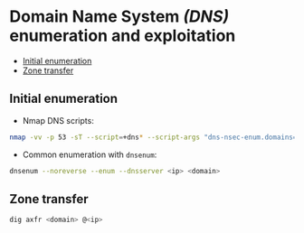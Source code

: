 # Domain Name System _(DNS)_ enumeration and exploitation
* [Initial enumeration](#initial-enumeration)
* [Zone transfer](#zone-transfer)

## Initial enumeration
- Nmap DNS scripts:
```bash
nmap -vv -p 53 -sT --script=+dns* --script-args "dns-nsec-enum.domains='<domain>',dns-nsec3-enum.domains='<domain>',dns-brute.domain='<domain>'" <ip>
```
- Common enumeration with `dnsenum`:
```bash
dnsenum --noreverse --enum --dnsserver <ip> <domain>
```

## Zone transfer
```bash
dig axfr <domain> @<ip>
```
